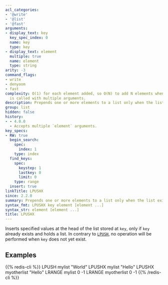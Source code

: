 ```yaml
---
acl_categories:
- '@write'
- '@list'
- '@fast'
arguments:
- display_text: key
  key_spec_index: 0
  name: key
  type: key
- display_text: element
  multiple: true
  name: element
  type: string
arity: -3
command_flags:
- write
- denyoom
- fast
complexity: O(1) for each element added, so O(N) to add N elements when the command
  is called with multiple arguments.
description: Prepends one or more elements to a list only when the list exists.
group: list
hidden: false
history:
- - 4.0.0
  - Accepts multiple `element` arguments.
key_specs:
- RW: true
  begin_search:
    spec:
      index: 1
    type: index
  find_keys:
    spec:
      keystep: 1
      lastkey: 0
      limit: 0
    type: range
  insert: true
linkTitle: LPUSHX
since: 2.2.0
summary: Prepends one or more elements to a list only when the list exists.
syntax_fmt: LPUSHX key element [element ...]
syntax_str: element [element ...]
title: LPUSHX
---
```

Inserts specified values at the head of the list stored at `key`, only if `key`
already exists and holds a list.
In contrary to [`LPUSH`](/commands/lpush), no operation will be performed when `key` does not yet
exist.

## Examples

{{% redis-cli %}}
LPUSH mylist "World"
LPUSHX mylist "Hello"
LPUSHX myotherlist "Hello"
LRANGE mylist 0 -1
LRANGE myotherlist 0 -1
{{% /redis-cli %}}

